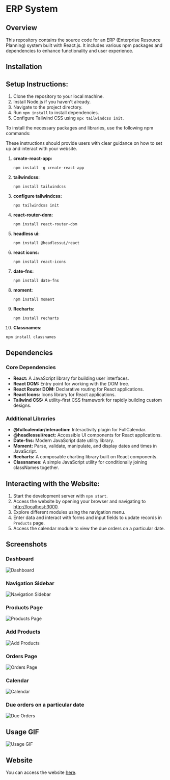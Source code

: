 # ERP System

## Overview

This repository contains the source code for an ERP (Enterprise Resource Planning) system built with React.js. It includes various npm packages and dependencies to enhance functionality and user experience.

## Installation

## Setup Instructions:

1. Clone the repository to your local machine.
2. Install Node.js if you haven't already.
3. Navigate to the project directory.
4. Run `npm install` to install dependencies.
5. Configure Tailwind CSS using `npx tailwindcss init`.

To install the necessary packages and libraries, use the following npm commands:

These instructions should provide users with clear guidance on how to set up and interact with your website.

1. **create-react-app:**
   ```
   npm install -g create-react-app
   ```

2. **tailwindcss:**
   ```
   npm install tailwindcss
   ```

3. **configure tailwindcss:**
   ```
   npx tailwindcss init
   ```

4. **react-router-dom:**
   ```
   npm install react-router-dom
   ```

5. **headless ui:**
   ```
   npm install @headlessui/react
   ```

6. **react icons:**
   ```
   npm install react-icons
   ```

7. **date-fns:**
   ```
   npm install date-fns
   ```

8. **moment:**
   ```
   npm install moment
   ```

9. **Recharts:**
   ```
   npm install recharts
   ```

10. **Classnames:**
   ```
   npm install classnames
   ```

## Dependencies

### Core Dependencies

- **React:** A JavaScript library for building user interfaces.
- **React DOM:** Entry point for working with the DOM tree.
- **React Router DOM:** Declarative routing for React applications.
- **React Icons:** Icons library for React applications.
- **Tailwind CSS:** A utility-first CSS framework for rapidly building custom designs.

### Additional Libraries

- **@fullcalendar/interaction:** Interactivity plugin for FullCalendar.
- **@headlessui/react:** Accessible UI components for React applications.
- **Date-fns:** Modern JavaScript date utility library.
- **Moment:** Parse, validate, manipulate, and display dates and times in JavaScript.
- **Recharts:** A composable charting library built on React components.
- **Classnames:** A simple JavaScript utility for conditionally joining classNames together.

## Interacting with the Website:

1. Start the development server with `npm start`.
2. Access the website by opening your browser and navigating to [http://localhost:3000](http://localhost:3000).
3. Explore different modules using the navigation menu.
4. Enter data and interact with forms and input fields to update records in `Products` page.
5. Access the calendar module to view the due orders on a particular date.

## Screenshots

### Dashboard
![Dashboard](./screenshots/Dashboard.png)

### Navigation Sidebar
![Navigation Sidebar](./screenshots/Sidebar.png)

### Products Page
![Products Page](./screenshots/ProductsPage.png)

### Add Products
![Add Products](./screenshots/Add_Products_to_Page.png)

### Orders Page
![Orders Page](./screenshots/OrdersPage.png)

### Calendar
![Calendar](./screenshots/Calender.png)

### Due orders on a particular date
![Due Orders](./screenshots/Due_Orders_On_a_Particular_day.png)

## Usage GIF
![Usage GIF](path/to/usage-gif.gif)

## Website
You can access the website [here](https://simplified-erp.netlify.app/).